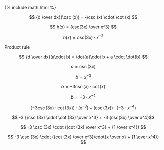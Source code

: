 ---
---
{% include math.html %}


$$
{d \over dx}(\csc (x)) = -\csc (x) \cdot \cot (x)
$$

$$
h(x) = {csc(3x) \over x^3}
$$

$$
h(x) = csc(3x) \cdot x^{-3}
$$

Product rule

$$
{d \over dx}(a\cdot b) = \dot{a}\cdot b + a \cdot \dot{b}
$$


$$ a = \csc(3x) $$

$$ b = x^{-3} $$

$$ \dot a = -3\csc (x) \cdot \cot (x) $$

$$ \dot b = -3 \cdot x^{-4} $$

$$ (-3\csc (3x) \cdot \cot (3x)) \cdot (x^{-3}) + (\csc(3x)) \cdot (-3 \cdot x^{-4}) $$

$$ -3 {\csc (3x) \cdot \cot (3x) \over x^3} + -3 {csc(3x) \over x^4}$$

$$ -3 \csc (3x) \cdot ({cot (3x) \over x^3} + {1 \over x^4}) $$


$$ -3 \csc (3x) \cdot ({cot (3x) \over x^3}\cdot{x \over x} + {1 \over x^4}) $$


